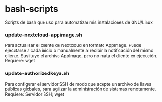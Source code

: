 # bash-scripts
Scripts de bash que uso para automatizar mis instalaciones de GNU/Linux

### update-nextcloud-appimage.sh
Para actualizar el cliente de Nextcloud en formato AppImage. Puede ejecutarse a cada inicio o manualmente al recibir la notificación del mismo cliente. Sustituye el archivo AppImage, pero no mata el cliente en ejecución.
Requiere: wget

### update-authorizedkeys.sh
Para configurar el servidor SSH de modo que acepte un archivo de llaves públicas globales, para agilizar la administración de sistemas remotamente.
Requiere: Servidor SSH; wget
